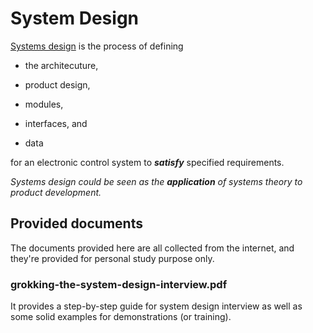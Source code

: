 # System Design

[Systems design](https://en.wikipedia.org/wiki/Systems_design) is the process of defining 

- the architecuture, 

- product design,

- modules,

- interfaces, and 

- data

for an electronic control system to ***satisfy*** specified requirements.

_Systems design could be seen as the **application** of systems theory to product development._

## Provided documents

The documents provided here are all collected from the internet, and they're provided for personal study purpose only.

### grokking-the-system-design-interview.pdf

It provides a step-by-step guide for system design interview as well as some solid examples for demonstrations (or training).
